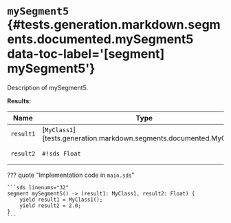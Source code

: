 # <code class="doc-symbol doc-symbol-segment"></code> `mySegment5` {#tests.generation.markdown.segments.documented.mySegment5 data-toc-label='[segment] mySegment5'}

Description of mySegment5.

**Results:**

| Name | Type | Description |
|------|------|-------------|
| `result1` | [`MyClass1`][tests.generation.markdown.segments.documented.MyClass1] | Description of result1. |
| `result2` | `#!sds Float` | Description of result2. |

??? quote "Implementation code in `main.sds`"

    ```sds linenums="32"
    segment mySegment5() -> (result1: MyClass1, result2: Float) {
        yield result1 = MyClass1();
        yield result2 = 2.0;
    }
    ```
